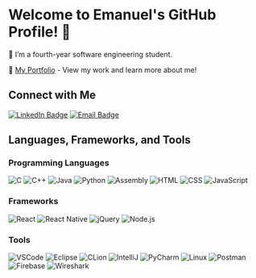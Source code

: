 # Welcome to Emanuel's GitHub Profile! 👋

🌱 I’m a fourth-year software engineering student.

📄 [My Portfolio](https://emelloul98.github.io/Portfolio-page/#) - View my work and learn more about me!

## Connect with Me

[![LinkedIn Badge](https://img.shields.io/badge/-LinkedIn-blue?style=flat&logo=LinkedIn&logoColor=white&link=https://www.linkedin.com/in/emanuel-melloul-496125237/)](https://www.linkedin.com/in/emanuel-melloul-496125237/)
[![Email Badge](https://img.shields.io/badge/-Email-red?style=flat&logo=Gmail&logoColor=white&link=mailto:melloul1235@gmail.com)](mailto:melloul1235@gmail.com)

## Languages, Frameworks, and Tools

### Programming Languages

![C](https://img.shields.io/badge/-C-00599C?style=flat&logo=C&logoColor=white)
![C++](https://img.shields.io/badge/-C++-00599C?style=flat&logo=C%2B%2B&logoColor=white)
![Java](https://img.shields.io/badge/-Java-007396?style=flat&logo=Java&logoColor=white)
![Python](https://img.shields.io/badge/-Python-3776AB?style=flat&logo=Python&logoColor=white)
![Assembly](https://img.shields.io/badge/-Assembly-6E4C13?style=flat&logo=AssemblyScript&logoColor=white)
![HTML](https://img.shields.io/badge/-HTML-E34F26?style=flat&logo=HTML5&logoColor=white)
![CSS](https://img.shields.io/badge/-CSS-1572B6?style=flat&logo=CSS3&logoColor=white)
![JavaScript](https://img.shields.io/badge/-JavaScript-F7DF1E?style=flat&logo=JavaScript&logoColor=black)

### Frameworks

![React](https://img.shields.io/badge/-React-61DAFB?style=flat&logo=React&logoColor=black)
![React Native](https://img.shields.io/badge/-React%20Native-61DAFB?style=flat&logo=React&logoColor=black)
![jQuery](https://img.shields.io/badge/-jQuery-0769AD?style=flat&logo=jQuery&logoColor=white)
![Node.js](https://img.shields.io/badge/-Node.js-339933?style=flat&logo=Node.js&logoColor=white)

### Tools

![VSCode](https://img.shields.io/badge/-VSCode-007ACC?style=flat&logo=Visual%20Studio%20Code&logoColor=white)
![Eclipse](https://img.shields.io/badge/-Eclipse-2C2255?style=flat&logo=Eclipse%20IDE&logoColor=white)
![CLion](https://img.shields.io/badge/-CLion-000000?style=flat&logo=CLion&logoColor=white)
![IntelliJ](https://img.shields.io/badge/-IntelliJ-000000?style=flat&logo=IntelliJ%20IDEA&logoColor=white)
![PyCharm](https://img.shields.io/badge/-PyCharm-000000?style=flat&logo=PyCharm&logoColor=white)
![Linux](https://img.shields.io/badge/-Linux/Unix-FCC624?style=flat&logo=Linux&logoColor=black)
![Postman](https://img.shields.io/badge/-Postman-FF6C37?style=flat&logo=Postman&logoColor=white)
![Firebase](https://img.shields.io/badge/-Firebase-FFCA28?style=flat&logo=Firebase&logoColor=black)
![Wireshark](https://img.shields.io/badge/-Wireshark-1679A7?style=flat&logo=Wireshark&logoColor=white)
